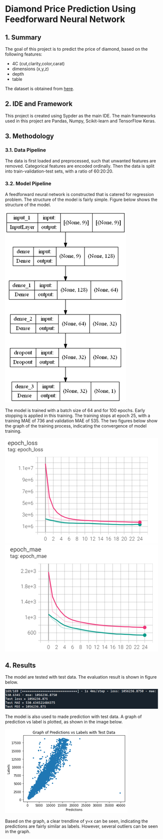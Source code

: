 # Diamond Price Prediction Using Feedforward Neural Network
## 1. Summary
The goal of this project is to predict the price of diamond, based on the following features:
- 4C (cut,clarity,color,carat)
- dimensions (x,y,z)
- depth
- table

The dataset is obtained from [here](https://www.kaggle.com/datasets/shivam2503/diamonds).

## 2. IDE and Framework
This project is created using Sypder as the main IDE. The main frameworks used in this project are Pandas, Numpy, Scikit-learn and TensorFlow Keras.

## 3. Methodology
### 3.1. Data Pipeline
The data is first loaded and preprocessed, such that unwanted features are removed. Categorical features are encoded ordinally. Then the data is split into train-validation-test sets, with a ratio of 60:20:20.

### 3.2. Model Pipeline
A feedforward neural network is constructed that is catered for regression problem. The structure of the model is fairly simple. Figure below shows the structure of the model.

![Model](img/model.png)

The model is trained with a batch size of 64 and for 100 epochs. Early stopping is applied in this training. The training stops at epoch 25, with a training MAE of 736 and validation MAE of 535. The two figures below show the graph of the training process, indicating the convergence of model training.

![Loss Graph](img/loss_graph.PNG) ![MAE Graph](img/mae_graph.PNG)

## 4. Results
The model are tested with test data. The evaluation result is shown in figure below.

![Test Result](img/test_result.PNG)

The model is also used to made prediction with test data. A graph of prediction vs label is plotted, as shown in the image below.

![Graph Result](img/result.png)

Based on the graph, a clear trendline of y=x can be seen, indicating the predictions are fairly similar as labels. However, several outliers can be seen in the graph.

